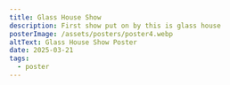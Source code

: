 ```yaml
---
title: Glass House Show
description: First show put on by this is glass house
posterImage: /assets/posters/poster4.webp
altText: Glass House Show Poster
date: 2025-03-21
tags:
  - poster
---
```

